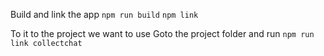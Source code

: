 
Build and link the app
	`npm run build`
	`npm link`

To it to the project we want to use
	Goto the project folder and run
	`npm run link collectchat`
